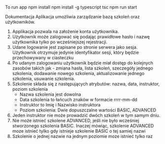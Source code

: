 To run app
npm install
npm install -g typescript
tsc
npm run start

Dokumentacja
Aplikacja umożliwia zarządzanie bazą szkoleń oraz użytkowników.

1. Applikacja pozwala na założenie konta użytkownika.
2. Użytkownik może zalogować się podając prawidłowe hasło i nazwę użytkownika tylko po wcześniejszej rejestracji.
3. Udane logowanie jest zapisane po stronie serwera jako sesja. Użytkownik otrzymuje jedynie identyfikator sesji, który będzie przechowywany w ciasteczku
4. Po udanym zalogowaniu użytkownik będzie miał dostęp do kolejnych zasobów takich jak - zmiana hasła, lista szkoleń, szeczegóły jednego szkolenia, dodawanie nowego szkolenia, aktualizowanie jednego szkolenia, usuwanie szkolenia.
5. Szkolenie składa się z następujących atrybutów: nazwa, data, instruktor, poziom szkolenia
    - Nazwa szkolenia jest dowolna
    - Data szkolenia to łańcuch znaków w formacie rrrr-mm-dd
    - Instruktor to Imię i Nazwisko instruktora
    - Poziom szkolenia: Dwie dopuszczalne wartości BASIC, ADVANCED
6. Jeden instruktor nie może prowadzić dwóch szkoleń w tym samym dniu.
7. Nie może istnieć szkolene ADVANCED, jeśli nie było wcześniej stworzonego szkolenia BASIC. Inaczej mówiąc, szkolenie ADVANCED moze istnieć tylko gdy istnieje szkolenie BASIC o tej samiej nazwi
8. Szkolenie o jednej nazwie na jednym poziomie moze istnieć tylko raz
